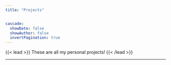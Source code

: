 ```yaml
---
title: "Projects"


cascade:
  showDate: false
  showAuthor: false
  invertPagination: true
---
```


{{< lead >}}
These are all my personal projects!
{{< /lead >}}


---
